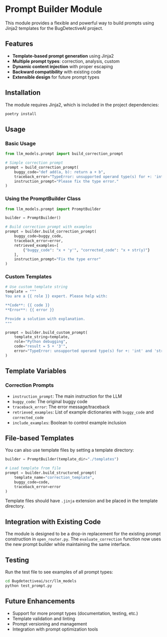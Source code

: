 # Prompt Builder Module

This module provides a flexible and powerful way to build prompts using Jinja2 templates for the BugDetectiveAI project.

## Features

- **Template-based prompt generation** using Jinja2
- **Multiple prompt types**: correction, analysis, custom
- **Dynamic content injection** with proper escaping
- **Backward compatibility** with existing code
- **Extensible design** for future prompt types

## Installation

The module requires Jinja2, which is included in the project dependencies:

```bash
poetry install
```

## Usage

### Basic Usage

```python
from llm_models.prompt import build_correction_prompt

# Simple correction prompt
prompt = build_correction_prompt(
    buggy_code="def add(a, b): return a + b",
    traceback_error="TypeError: unsupported operand type(s) for +: 'int' and 'str'",
    instruction_prompt="Please fix the type error."
)
```

### Using the PromptBuilder Class

```python
from llm_models.prompt import PromptBuilder

builder = PromptBuilder()

# Build correction prompt with examples
prompt = builder.build_correction_prompt(
    buggy_code=buggy_code,
    traceback_error=error,
    retrieved_examples=[
        {"buggy_code": "x + 'y'", "corrected_code": "x + str(y)"}
    ],
    instruction_prompt="Fix the type error"
)
```



### Custom Templates

```python
# Use custom template string
template = """
You are a {{ role }} expert. Please help with:

**Code**: {{ code }}
**Error**: {{ error }}

Provide a solution with explanation.
"""

prompt = builder.build_custom_prompt(
    template_string=template,
    role="Python debugging",
    code="result = 5 + '3'",
    error="TypeError: unsupported operand type(s) for +: 'int' and 'str'"
)
```

## Template Variables

### Correction Prompts

- `instruction_prompt`: The main instruction for the LLM
- `buggy_code`: The original buggy code
- `traceback_error`: The error message/traceback
- `retrieved_examples`: List of example dictionaries with `buggy_code` and `corrected_code`
- `include_examples`: Boolean to control example inclusion



## File-based Templates

You can also use template files by setting a template directory:

```python
builder = PromptBuilder(template_dir="./templates")

# Load template from file
prompt = builder.build_structured_prompt(
    template_name="correction_template",
    buggy_code=code,
    traceback_error=error
)
```

Template files should have `.jinja` extension and be placed in the template directory.

## Integration with Existing Code

The module is designed to be a drop-in replacement for the existing prompt construction in `open_router.py`. The `evaluate_correction` function now uses the new prompt builder while maintaining the same interface.

## Testing

Run the test file to see examples of all prompt types:

```bash
cd Bugdetectiveai/scr/llm_models
python test_prompt.py
```

## Future Enhancements

- Support for more prompt types (documentation, testing, etc.)
- Template validation and linting
- Prompt versioning and management
- Integration with prompt optimization tools 